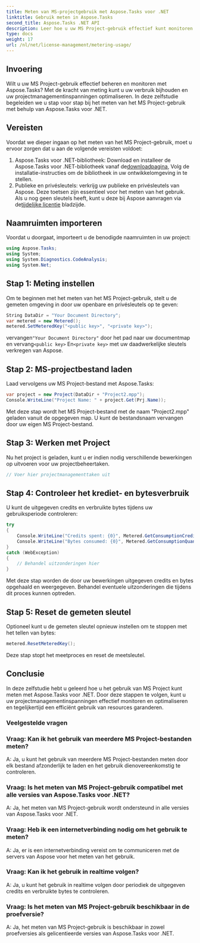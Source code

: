 ```yaml
---
title: Meten van MS-projectgebruik met Aspose.Tasks voor .NET
linktitle: Gebruik meten in Aspose.Tasks
second_title: Aspose.Tasks .NET API
description: Leer hoe u uw MS Project-gebruik effectief kunt monitoren en optimaliseren met Aspose.Tasks voor .NET. Stap-voor-stap handleiding voor efficiënt projectmanagement.
type: docs
weight: 17
url: /nl/net/license-management/metering-usage/
---
```

## Invoering
Wilt u uw MS Project-gebruik effectief beheren en monitoren met Aspose.Tasks? Met de kracht van meting kunt u uw verbruik bijhouden en uw projectmanagementinspanningen optimaliseren. In deze zelfstudie begeleiden we u stap voor stap bij het meten van het MS Project-gebruik met behulp van Aspose.Tasks voor .NET.
## Vereisten
Voordat we dieper ingaan op het meten van het MS Project-gebruik, moet u ervoor zorgen dat u aan de volgende vereisten voldoet:
1.  Aspose.Tasks voor .NET-bibliotheek: Download en installeer de Aspose.Tasks voor .NET-bibliotheek vanaf de[downloadpagina](https://releases.aspose.com/tasks/net/), Volg de installatie-instructies om de bibliotheek in uw ontwikkelomgeving in te stellen.
2.  Publieke en privésleutels: verkrijg uw publieke en privésleutels van Aspose. Deze toetsen zijn essentieel voor het meten van het gebruik. Als u nog geen sleutels heeft, kunt u deze bij Aspose aanvragen via de[tijdelijke licentie](https://purchase.aspose.com/temporary-license/) bladzijde.

## Naamruimten importeren
Voordat u doorgaat, importeert u de benodigde naamruimten in uw project:
```csharp
using Aspose.Tasks;
using System;
using System.Diagnostics.CodeAnalysis;
using System.Net;

```
## Stap 1: Meting instellen
Om te beginnen met het meten van het MS Project-gebruik, stelt u de gemeten omgeving in door uw openbare en privésleutels op te geven:
```csharp
String DataDir = "Your Document Directory";
var metered = new Metered();
metered.SetMeteredKey("<public key>", "<private key>");
```
 vervangen`"Your Document Directory"` door het pad naar uw documentmap en vervang`<public key>` En`<private key>` met uw daadwerkelijke sleutels verkregen van Aspose.
## Stap 2: MS-projectbestand laden
Laad vervolgens uw MS Project-bestand met Aspose.Tasks:
```csharp
var project = new Project(DataDir + "Project2.mpp");
Console.WriteLine("Project Name: " + project.Get(Prj.Name));
```
Met deze stap wordt het MS Project-bestand met de naam "Project2.mpp" geladen vanuit de opgegeven map. U kunt de bestandsnaam vervangen door uw eigen MS Project-bestand.
## Stap 3: Werken met Project
Nu het project is geladen, kunt u er indien nodig verschillende bewerkingen op uitvoeren voor uw projectbeheertaken.
```csharp
// Voer hier projectmanagementtaken uit
```
## Stap 4: Controleer het krediet- en bytesverbruik
U kunt de uitgegeven credits en verbruikte bytes tijdens uw gebruiksperiode controleren:
```csharp
try
{
    Console.WriteLine("Credits spent: {0}", Metered.GetConsumptionCredit());
    Console.WriteLine("Bytes consumed: {0}", Metered.GetConsumptionQuantity());
}
catch (WebException)
{
    // Behandel uitzonderingen hier
}
```
Met deze stap worden de door uw bewerkingen uitgegeven credits en bytes opgehaald en weergegeven. Behandel eventuele uitzonderingen die tijdens dit proces kunnen optreden.
## Stap 5: Reset de gemeten sleutel
Optioneel kunt u de gemeten sleutel opnieuw instellen om te stoppen met het tellen van bytes:
```csharp
metered.ResetMeteredKey();
```
Deze stap stopt het meetproces en reset de meetsleutel.

## Conclusie
In deze zelfstudie hebt u geleerd hoe u het gebruik van MS Project kunt meten met Aspose.Tasks voor .NET. Door deze stappen te volgen, kunt u uw projectmanagementinspanningen effectief monitoren en optimaliseren en tegelijkertijd een efficiënt gebruik van resources garanderen.
### Veelgestelde vragen
### Vraag: Kan ik het gebruik van meerdere MS Project-bestanden meten?
A: Ja, u kunt het gebruik van meerdere MS Project-bestanden meten door elk bestand afzonderlijk te laden en het gebruik dienovereenkomstig te controleren.
### Vraag: Is het meten van MS Project-gebruik compatibel met alle versies van Aspose.Tasks voor .NET?
A: Ja, het meten van MS Project-gebruik wordt ondersteund in alle versies van Aspose.Tasks voor .NET.
### Vraag: Heb ik een internetverbinding nodig om het gebruik te meten?
A: Ja, er is een internetverbinding vereist om te communiceren met de servers van Aspose voor het meten van het gebruik.
### Vraag: Kan ik het gebruik in realtime volgen?
A: Ja, u kunt het gebruik in realtime volgen door periodiek de uitgegeven credits en verbruikte bytes te controleren.
### Vraag: Is het meten van MS Project-gebruik beschikbaar in de proefversie?
A: Ja, het meten van MS Project-gebruik is beschikbaar in zowel proefversies als gelicentieerde versies van Aspose.Tasks voor .NET.